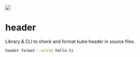 ![](https://github.com/kube/header/workflows/Build/badge.svg)

# header

Library & CLI to check and format kube header in source files.

```sh
header format --write hello.ts
```
